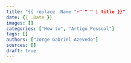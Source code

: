 ```yaml
---
title: "{{ replace .Name "-" " " | title }}"
date: {{ .Date }}
images: []
categories: ["How to", "Artigo Pessoal"]
tags: []
authors: ["Jorge Gabriel Azevedo"]
sources: []
draft: true
---
```

